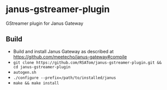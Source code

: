 # janus-gstreamer-plugin
GStreamer plugin for Janus Gateway

## Build
* Build and install Janus Gateway as described at https://github.com/meetecho/janus-gateway#compile
* `git clone https://github.com/RSATom/janus-gstreamer-plugin.git && cd janus-gstreamer-plugin`
* `autogen.sh`
* `./configure --prefix=/path/to/installed/janus`
* `make && make install`
